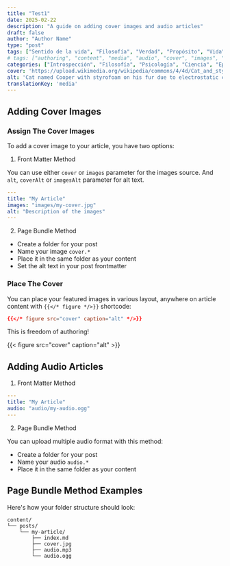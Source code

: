 ```yaml
---
title: "Test1"
date: 2025-02-22
description: "A guide on adding cover images and audio articles"
draft: false
author: "Author Name"
type: "post"
tags: ["Sentido de la vida", "Filosofía", "Verdad", "Propósito", "Vida", "Mente", "Conciencia", "Realidad", "Experiencia", "Conocimiento", "Entendimiento", "Comprensión"]
# tags: ["authoring", "content", "media", "audio", "cover", "images", "alt"]
categories: ["Introspección", "Filosofía", "Psicología", "Ciencia", "Epistemología", "Metafísica", "Ontología", "Lógica", "Ética", "Política", "Sociedad"]
cover: 'https://upload.wikimedia.org/wikipedia/commons/4/4d/Cat_and_styrofoam_%E2%80%93_electrostatic_charge_%28235112299%29.jpg'
alt: 'Cat named Cooper with styrofoam on his fur due to electrostatic charge.'
translationKey: 'media'
---
```


## Adding Cover Images

### Assign The Cover Images

To add a cover image to your article, you have two options:

1. Front Matter Method

You can use either `cover` or `images` parameter for the images source.
And `alt`, `coverAlt` or `imagesAlt` parameter for alt text.

```yaml
---
title: "My Article"
images: "images/my-cover.jpg"
alt: "Description of the images"
---
```

2. Page Bundle Method

- Create a folder for your post
- Name your image `cover.*`
- Place it in the same folder as your content
- Set the alt text in your post frontmatter

### Place The Cover

You can place your featured images in various layout, anywhere on article content with `{{</* figure */>}}` shortcode:

```toml
{{</* figure src="cover" caption="alt" */>}}
```

This is freedom of authoring!

{{< figure src="cover" caption="alt" >}}


## Adding Audio Articles

1. Front Matter Method

```yaml
---
title: "My Article"
audio: "audio/my-audio.ogg"
---
```

2. Page Bundle Method

You can upload multiple audio format with this method:

- Create a folder for your post
- Name your audio `audio.*`
- Place it in the same folder as your content

## Page Bundle Method Examples

Here's how your folder structure should look:

    content/
    └── posts/
        └── my-article/
            ├── index.md
            ├── cover.jpg
            ├── audio.mp3
            └── audio.ogg